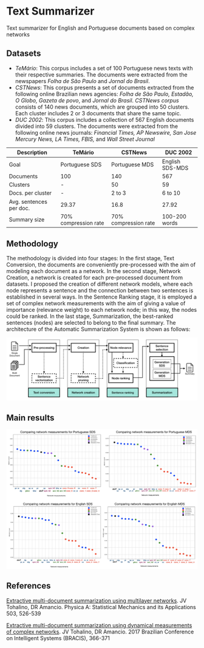 # Text Summarizer
Text summarizer for English and Portuguese documents based on complex networks 

## Datasets
- _TeMário_: This corpus includes a set of 100 Portuguese news texts with their respective summaries. The documents were extracted from the newspapers _Folha de São Paulo_ and _Jornal do Brasil_. 
- _CSTNews_: This corpus presents a set of documents extracted from the following online Brazilian news agencies: _Folha de São Paulo, Estadão, O Globo, Gazeta de povo_, and _Jornal do Brasil_. _CSTNews corpus_ consists of 140 news documents, which are grouped into 50 clusters. Each cluster includes 2 or 3 documents that share the same topic.  
- _DUC 2002_: This corpus includes a collection of 567 English documents divided into 59 clusters. The documents were extracted from the following online news journals: _Financial Times, AP Newswire, San Jose Mercury News, LA Times, FBIS,_ and _Wall Street Journal_

Description | TeMário  | CSTNews | DUC 2002 |
|---- | ---- | --- | --- |
| Goal  | Portuguese SDS  | Portuguese MDS | English SDS-MDS
| Documents  | 100 | 140 | 567
| Clusters | - | 50 | 59 
|Docs. per cluster | - | 2 to 3 | 6 to 10
|Avg. sentences per doc. | 29.37 | 16.8 | 27.92
|Summary size | 70% compression rate | 70% compression rate | 100-200 words 


## Methodology
The methodology is divided into four stages: In the first stage, Text Conversion, the documents are conveniently pre-processed with the aim of modeling each document as a network. In the second stage, Network Creation, a network is created for each pre-processed document from datasets. I proposed the creation of different network models, where each node represents a sentence and the connection between two sentences is established in several ways. In the Sentence Ranking stage, it is employed a set of complex network measurements with the aim of giving a value of importance (relevance weight) to each network node; in this way, the nodes could be ranked. In the last stage, Summarization, the best-ranked sentences (nodes) are selected to belong to the final summary. The architecture of the Automatic Summarization System is shown as follows:

![Automatic Summarization Architecture](as_arquitecture.png)


## Main results
![aaa](results_noun_tfidfB.png)

## References
[Extractive multi-document summarization using multilayer networks](https://www.sciencedirect.com/science/article/abs/pii/S0378437118303212). JV Tohalino, DR Amancio. Physica A: Statistical Mechanics and its Applications 503, 526-539

[Extractive multi-document summarization using dynamical measurements of complex networks](https://ieeexplore.ieee.org/abstract/document/8247081). JV Tohalino, DR Amancio. 2017 Brazilian Conference on Intelligent Systems (BRACIS), 366-371
